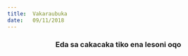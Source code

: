 ```yaml
---
title:  Vakaraubuka
date:   09/11/2018
---
```


### <center>Eda sa cakacaka tiko ena lesoni oqo</center>
